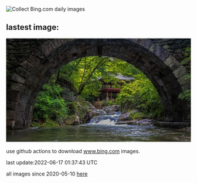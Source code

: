 ![Collect Bing.com daily images](https://github.com/counter2015/bing-daily-images/workflows/Collect%20Bing.com%20daily%20images/badge.svg)
## lastest image:
![](images/SeonamTemple.jpg)

use github actions to download www.bing.com images.

last update:2022-06-17 01:37:43 UTC

all images since 2020-05-10 [here](https://github.com/counter2015/bing-daily-images/tree/master/images) 
